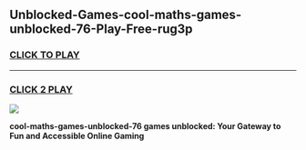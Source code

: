 
## Unblocked-Games-cool-maths-games-unblocked-76-Play-Free-rug3p
<h3>
<a href="https://premium76.site?title=cool-maths-games-unblocked-76&ref=18A1">CLICK TO PLAY</a></h3>
<hr>

<h3>
<a href="https://premium76.site?title=cool-maths-games-unblocked-76&ref=18A1">CLICK 2 PLAY</a>
  
</h3>

<a href="https://premium76.site?title=cool-maths-games-unblocked-76&ref=18A1"><img src="https://clearcache.store/games.png"></a>


**cool-maths-games-unblocked-76 games unblocked: Your Gateway to Fun and Accessible Online Gaming**
